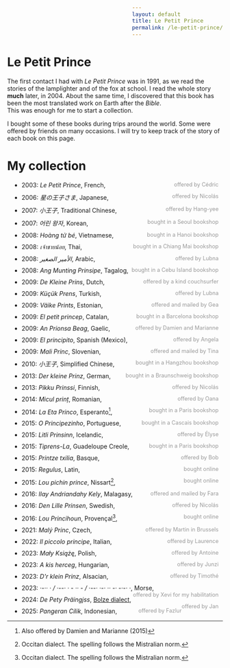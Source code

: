 ```yaml
---
layout: default
title: Le Petit Prince
permalink: /le-petit-prince/
---
```


<style type="text/css">
code {
  font-family: inherit;
  color: #999;
  font-size: 90%;
  float: right
}
li {
  margin: 10px;
}
</style>

# Le Petit Prince

The first contact I had with _Le Petit Prince_ was in 1991, as we read the stories of the lamplighter and of the fox at school. I read the whole story **much** later, in 2004. About the same time, I discovered that this book has been the most translated work on Earth after the _Bible_.  
This was enough for me to start a collection.

I bought some of these books during trips around the world. Some were offered by friends on many occasions. I will try to keep track of the story of each book on this page.

# My collection

- 2003: _Le Petit Prince_, French, `offered by Cédric`
- 2006: _星の王子さま_, Japanese, `offered by Nicolás`
- 2007: _小王子_, Traditional Chinese, `offered by Hang-yee`
- 2007: _어린 왕자_, Korean, `bought in a Seoul bookshop`
- 2008: _Hoàng tử bé_, Vietnamese, `bought in a Hanoi bookshop`
- 2008: _เจ้าชายน้อย_, Thai, `bought in a Chiang Mai bookshop`
- 2008: _الأمير الصغير_, Arabic, `offered by Lubna`
- 2008: _Ang Munting Prinsipe_, Tagalog, `bought in a Cebu Island bookshop`
- 2009: _De Kleine Prins_, Dutch, `offered by a kind couchsurfer`
- 2009: _Küçük Prens_, Turkish, `offered by Lubna`
- 2009: _Väike Prints_, Estonian, `offered and mailed by Gea`
- 2009: _El petit princep_, Catalan, `bought in a Barcelona bookshop`
- 2009: _An Prionsa Beag_, Gaelic, `offered by Damien and Marianne`
- 2009: _El principito_, Spanish (Mexico), `offered by Angela`
- 2009: _Mali Princ_, Slovenian, `offered and mailed by Tina`
- 2010: _小王子_, Simplified Chinese, `bought in a Hangzhou bookshop`
- 2013: _Der kleine Prinz_, German, `bought in a Braunschweig bookshop`
- 2013: _Pikku Prinssi_, Finnish, `offered by Nicolás`
- 2014: _Micul prinț_, Romanian, `offered by Oana`
- 2014: _La Eta Princo_, Esperanto[^1], `bought in a Paris bookshop`
- 2015: _O Principezinho_, Portuguese, `bought in a Cascais bookshop`
- 2015: _Litli Prinsinn_, Icelandic, `offered by Élyse`
- 2015: _Tiprens-La_, Guadeloupe Creole, `bought in a Paris bookshop`
- 2015: _Printze txilia_, Basque, `offered by Bob`
- 2015: _Regulus_, Latin, `bought online`
- 2015: _Lou pichin prince_, Nissart[^2], `bought online`
- 2016: _Ilay Andriandahy Kely_, Malagasy, `offered and mailed by Fara`
- 2016: _Den Lille Prinsen_, Swedish, `offered by Nicolás`
- 2016: _Lou Princihoun_, Provençal[^2], `bought online`
- 2021: _Malý Princ_, Czech, `offered by Martin in Brussels`
- 2022: _Il piccolo principe_, Italian, `offered by Laurence`
- 2023: _Mały Książę_, Polish, `offered by Antoine`
- 2023: _A kis herceg_, Hungarian, `offered by Junzi`
- 2023: _D'r klein Prinz_, Alsacian, `offered by Timothé`
- 2023: _·-·· · / ·--· · - ·· - / ·--· ·-· ·· -· -·-· ·_, Morse, `offered by Xevi for my habilitation`
- 2024: _De Pety Präingjss_, [Bolze dialect](https://www.bbc.com/travel/article/20190422-the-swiss-language-that-few-know), `offered by Jan`
- 2025: _Pangeran Cilik_, Indonesian, `offered by Fazlur`

[^1]: Also offered by Damien and Marianne (2015)

[^2]: Occitan dialect. The spelling follows the Mistralian norm.

[^3]: Occitan dialect. The spelling follows the classical norm.
